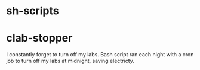 # sh-scripts

# clab-stopper

I constantly forget to turn off my labs. Bash script ran each night with a cron job to turn off my labs at midnight, saving electricty.
